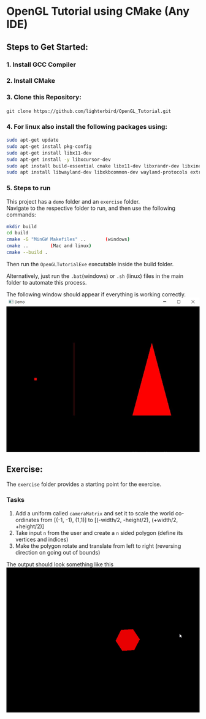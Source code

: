 # OpenGL Tutorial using CMake (Any IDE)

## Steps to Get Started: 
### 1. Install GCC Compiler
### 2. Install CMake
### 3. Clone this Repository:
`git clone https://github.com/lighterbird/OpenGL_Tutorial.git`
### 4. For linux also install the following packages using:
```sh
sudo apt-get update
sudo apt-get install pkg-config
sudo apt-get install libx11-dev
sudo apt-get install -y libxcursor-dev
sudo apt install build-essential cmake libx11-dev libxrandr-dev libxinerama-dev libxi-dev libglfw3-dev
sudo apt install libwayland-dev libxkbcommon-dev wayland-protocols extra-cmake-modules
```
### 5. Steps to run 
This project has a `demo` folder and an `exercise` folder.  
Navigate to the respective folder to run, and then use the following commands: 
```sh
mkdir build
cd build
cmake -G "MinGW Makefiles" ..       (windows)
cmake ..        (Mac and linux)
cmake --build .
```
Then run the `OpenGLTutorialExe` executable inside the build folder.

Alternatively, just run the `.bat`(windows) or `.sh` (linux) files in the main folder to automate this process.

The following window should appear if everything is working correctly.
![image](readme_resources/demo_image.jpg)

## Exercise:
The `exercise` folder provides a starting point for the exercise.

### Tasks
1. Add a uniform called `cameraMatrix` and set it to scale the world co-ordinates from [(-1, -1), (1,1)] to [(-width/2, -height/2), (+width/2, +height/2)]   
2. Take input `n` from the user and create a `n` sided polygon (define its vertices and indices)  
3. Make the polygon rotate and translate from left to right (reversing direction on going out of bounds)

The output should look something like this  
![loading animation](readme_resources/exercise_soln.gif)